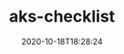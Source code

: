 ---
date: '2020-10-18T18:28:24'
draft: false
metadata:
  description: The AKS Checklist
  homepage: https://www.the-aks-checklist.com
  name: aks-checklist
  owner:
    github_url: https://github.com/lgmorand
    login: lgmorand
    name: Louis-Guillaume MORAND
    url: ''
  url: https://github.com/lgmorand/aks-checklist
tags: []
title: aks-checklist
type: tool
---